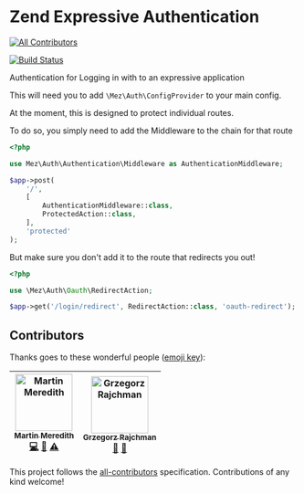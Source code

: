 # Zend Expressive Authentication
[![All Contributors](https://img.shields.io/badge/all_contributors-2-orange.svg?style=flat-square)](#contributors)

[![Build Status](https://travis-ci.org/stickeeuk/zend-expressive-auth.svg?branch=master)](https://travis-ci.org/stickeeuk/zend-expressive-auth)

Authentication for Logging in with to an expressive application


This will need you to add `\Mez\Auth\ConfigProvider` to your main config.


At the moment, this is designed to protect individual routes.

To do so, you simply need to add the Middleware to the chain for that route

```php
<?php

use Mez\Auth\Authentication\Middleware as AuthenticationMiddleware;

$app->post(
    '/',
    [
        AuthenticationMiddleware::class,
        ProtectedAction::class,
    ],
    'protected'
);
```

But make sure you don't add it to the route that redirects you out!

```php
<?php

use \Mez\Auth\Oauth\RedirectAction;

$app->get('/login/redirect', RedirectAction::class, 'oauth-redirect');
```

## Contributors

Thanks goes to these wonderful people ([emoji key](https://github.com/all-contributors/all-contributors#emoji-key)):

<!-- ALL-CONTRIBUTORS-LIST:START - Do not remove or modify this section -->
<!-- prettier-ignore -->
| [<img src="https://avatars3.githubusercontent.com/u/570639?v=4" width="100px;" alt="Martin Meredith"/><br /><sub><b>Martin Meredith</b></sub>](https://www.sourceguru.net)<br />[💻](https://github.com/Mezzle/zend-expressive-auth/commits?author=mezzle "Code") [🚧](#maintenance-mezzle "Maintenance") [⚠️](https://github.com/Mezzle/zend-expressive-auth/commits?author=mezzle "Tests") | [<img src="https://avatars1.githubusercontent.com/u/3495587?v=4" width="100px;" alt="Grzegorz Rajchman"/><br /><sub><b>Grzegorz Rajchman</b></sub>](https://github.com/mrliptontea)<br />[🤔](#ideas-mrliptontea "Ideas, Planning, & Feedback") [👀](#review-mrliptontea "Reviewed Pull Requests") |
| :---: | :---: |
<!-- ALL-CONTRIBUTORS-LIST:END -->

This project follows the [all-contributors](https://github.com/all-contributors/all-contributors) specification. Contributions of any kind welcome!